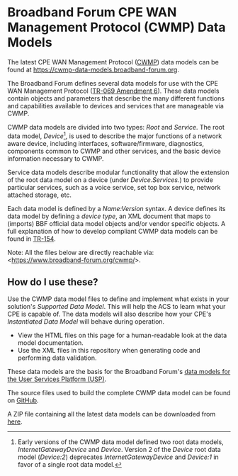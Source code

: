 <!-- do not edit! this file was created from PROJECT.yaml by project-parser.py -->

# Broadband Forum CPE WAN Management Protocol (CWMP) Data Models

The latest CPE WAN Management Protocol ([CWMP]) data models
can be found at <https://cwmp-data-models.broadband-forum.org>.

[CWMP]: https://www.broadband-forum.org/technical/download/TR-069.pdf

The Broadband Forum defines several data models for use with the CPE WAN
Management Protocol ([TR-069 Amendment 6][TR-069]). These data models contain
objects and parameters that describe the many different functions and
capabilities available to devices and services that are manageable via CWMP.

CWMP data models are divided into two types: *Root* and *Service*.
The root data model, *Device*[^1], is used to describe the major functions
of a network aware device, including interfaces, software/firmware,
diagnostics, components common to CWMP and other services, and the
basic device information necessary to CWMP.

Service data models describe modular functionality that allow the
extension of the root data model on a device (under *Device.Services.*)
to provide particular services, such as a voice service, set top box
service, network attached storage, etc.

Each data model is defined by a *Name:Version* syntax. A device
defines its data model by defining a *device type*, an XML document
that maps to (imports) BBF official data model objects and/or vendor
specific objects. A full explanation of how to develop compliant CWMP
data models can be found in [TR-154].

Note: All the files below are directly reachable via:
<https://www.broadband-forum.org/cwmp/<filename>>.

[^1]: Early versions of the CWMP data model defined two root data models,
*InternetGatewayDevice* and *Device*. Version 2 of the *Device* root data
model (*Device:2*) deprecates *InternetGatewayDevice* and *Device:1* in favor
of a single root data model.

## How do I use these? 

Use the CWMP data model files to define and implement what exists in your
solution's *Supported Data Model*. This will help the ACS to learn what your
CPE is capable of. The data models will also describe how your CPE's
*Instantiated Data Model* will behave during operation.

* View the HTML files on this page for a human-readable look at the data
  model documentation.
* Use the XML files in this repository when generating code and performing
  data validation.

These data models are the basis for the Broadband Forum's [data models for
the User Services Platform (USP)][usp-data-models].

The source files used to build the complete CWMP data model can be found on
[GitHub].

A ZIP file containing all the latest data models can be downloaded from
[here][ZIP].

[TR-069]: https://www.broadband-forum.org/download/TR-069.pdf
[TR-154]: https://www.broadband-forum.org/download/TR-154.pdf

[usp-data-models]: https://usp-data-models.broadband-forum.org
[GitHub]: https://github.com/BroadbandForum/cwmp-data-models

[ZIP]: https://github.com/BroadbandForum/cwmp-data-models/archive/master.zip
